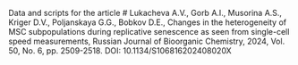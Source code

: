 Data and scripts for the article # Lukacheva A.V., Gorb A.I., Musorina A.S., Kriger D.V., Poljanskaya G.G., Bobkov D.E., 
Changes in the heterogeneity of MSC subpopulations during replicative senescence as seen from single-cell speed measurements, Russian Journal of Bioorganic Chemistry, 2024, Vol. 50, No. 6, pp. 2509-2518. DOI: 10.1134/S106816202408020X
